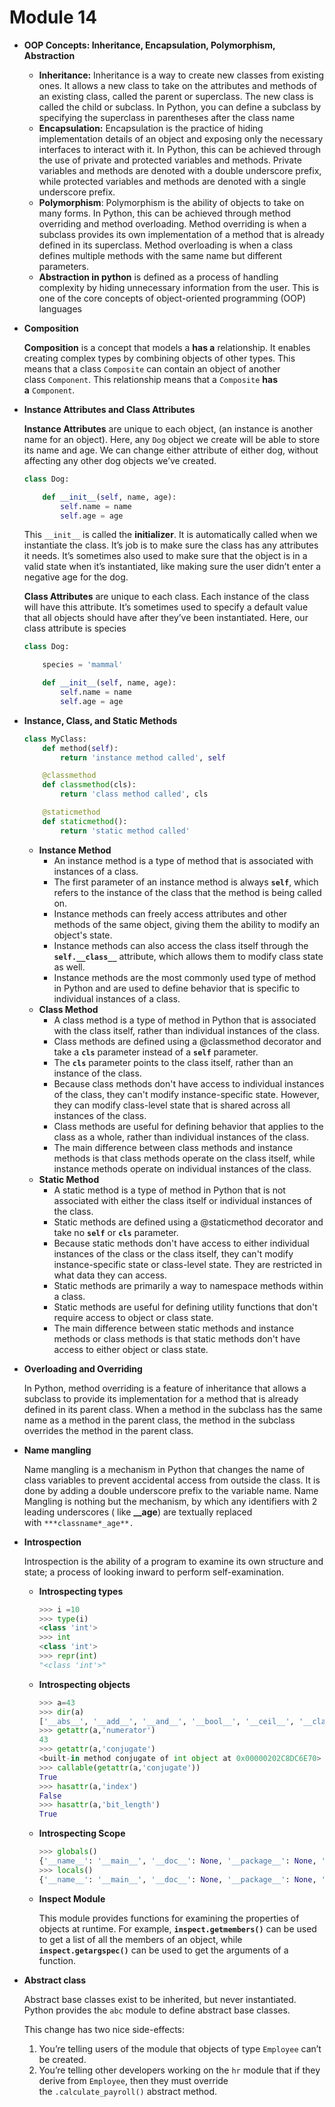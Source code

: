 # Module 14

- **OOP Concepts: Inheritance, Encapsulation, Polymorphism, Abstraction**
    - **Inheritance:**
    Inheritance is a way to create new classes from existing ones. It allows a new class to take on the attributes and methods of an existing class, called the parent or superclass. The new class is called the child or subclass. In Python, you can define a subclass by specifying the superclass in parentheses after the class name
    - **Encapsulation:**
    Encapsulation is the practice of hiding implementation details of an object and exposing only the necessary interfaces to interact with it. In Python, this can be achieved through the use of private and protected variables and methods. Private variables and methods are denoted with a double underscore prefix, while protected variables and methods are denoted with a single underscore prefix.
    - **Polymorphism**:
    Polymorphism is the ability of objects to take on many forms. In Python, this can be achieved through method overriding and method overloading. Method overriding is when a subclass provides its own implementation of a method that is already defined in its superclass. Method overloading is when a class defines multiple methods with the same name but different parameters.
    - **Abstraction in python** is defined as a process of handling complexity by hiding unnecessary information from the user. This is one of the core [](https://stackify.com/oops-concepts-in-java/)concepts of object-oriented programming (OOP) languages
- **Composition**
    
    **Composition** is a concept that models a **has a** relationship. It enables creating complex types by combining objects of other types. This means that a class `Composite` can contain an object of another class `Component`. This relationship means that a `Composite` **has a** `Component`.
    
- **Instance Attributes and Class Attributes**
    
    **Instance Attributes** are unique to each object, (an instance is another name for an object). Here, any `Dog` object we create will be able to store its name and age. We can change either attribute of either dog, without affecting any other dog objects we’ve created.
    
    ```python
    class Dog:
    
        def __init__(self, name, age):
            self.name = name
            self.age = age
    ```
    
    This `__init__` is called the **initializer**. It is automatically called when we instantiate the class. It’s job is to make sure the class has any attributes it needs. It’s sometimes also used to make sure that the object is in a valid state when it’s instantiated, like making sure the user didn’t enter a negative age for the dog.
    
    **Class Attributes** are unique to each class. Each instance of the class will have this attribute. It’s sometimes used to specify a default value that all objects should have after they’ve been instantiated. Here, our class attribute is species
    
    ```python
    class Dog:
    
        species = 'mammal'
    
        def __init__(self, name, age):
            self.name = name
            self.age = age
    ```
    
- ****Instance, Class, and Static Methods****
    
    ```python
    class MyClass:
        def method(self):
            return 'instance method called', self
    
        @classmethod
        def classmethod(cls):
            return 'class method called', cls
    
        @staticmethod
        def staticmethod():
            return 'static method called'
    ```
    
    - **Instance Method**
        - An instance method is a type of method that is associated with instances of a class.
        - The first parameter of an instance method is always **`self`**, which refers to the instance of the class that the method is being called on.
        - Instance methods can freely access attributes and other methods of the same object, giving them the ability to modify an object's state.
        - Instance methods can also access the class itself through the **`self.__class__`** attribute, which allows them to modify class state as well.
        - Instance methods are the most commonly used type of method in Python and are used to define behavior that is specific to individual instances of a class.
    - **Class Method**
        - A class method is a type of method in Python that is associated with the class itself, rather than individual instances of the class.
        - Class methods are defined using a @classmethod decorator and take a **`cls`** parameter instead of a **`self`** parameter.
        - The **`cls`** parameter points to the class itself, rather than an instance of the class.
        - Because class methods don't have access to individual instances of the class, they can't modify instance-specific state. However, they can modify class-level state that is shared across all instances of the class.
        - Class methods are useful for defining behavior that applies to the class as a whole, rather than individual instances of the class.
        - The main difference between class methods and instance methods is that class methods operate on the class itself, while instance methods operate on individual instances of the class.
    - **Static Method**
        - A static method is a type of method in Python that is not associated with either the class itself or individual instances of the class.
        - Static methods are defined using a @staticmethod decorator and take no **`self`** or **`cls`** parameter.
        - Because static methods don't have access to either individual instances of the class or the class itself, they can't modify instance-specific state or class-level state. They are restricted in what data they can access.
        - Static methods are primarily a way to namespace methods within a class.
        - Static methods are useful for defining utility functions that don't require access to object or class state.
        - The main difference between static methods and instance methods or class methods is that static methods don't have access to either object or class state.
    
- **Overloading and Overriding**
    
    In Python, method overriding is a feature of inheritance that allows a subclass to provide its implementation for a method that is already defined in its parent class. When a method in the subclass has the same name as a method in the parent class, the method in the subclass overrides the method in the parent class.
    
- **Name mangling**
    
    Name mangling is a mechanism in Python that changes the name of class variables to prevent accidental access from outside the class. It is done by adding a double underscore prefix to the variable name.
    Name Mangling is nothing but the mechanism, by which any identifiers with 2 leading underscores ( like **__age**) are textually replaced with `***classname*_age**.`
    
- **Introspection**
    
    Introspection is the ability of a program to examine its own structure and state; a process of
    looking inward to perform self-examination.
    
    - **Introspecting types**
        
        ```python
        >>> i =10  
        >>> type(i)
        <class 'int'>
        >>> int
        <class 'int'>
        >>> repr(int)
        "<class 'int'>"
        ```
        
    - **Introspecting objects**
        
        ```python
        >>> a=43
        >>> dir(a)
        ['__abs__', '__add__', '__and__', '__bool__', '__ceil__', '__class__', '__delattr__', '__dir__', '__divmod__', '__doc__', '__eq__', '__float__', '__floor__', '__floordiv__', '__format__', '__ge__', '__getattribute__', '__getnewargs__', '__gt__', '__hash__', '__index__', '__init__', '__init_subclass__', '__int__', '__invert__', '__le__', '__lshift__', '__lt__', '__mod__', '__mul__', '__ne__', '__neg__', '__new__', '__or__', '__pos__', '__pow__', '__radd__', '__rand__', '__rdivmod__', '__reduce__', '__reduce_ex__', '__repr__', '__rfloordiv__', '__rlshift__', '__rmod__', '__rmul__', '__ror__', '__round__', '__rpow__', '__rrshift__', '__rshift__', '__rsub__', '__rtruediv__', '__rxor__', '__setattr__', '__sizeof__', '__str__', '__sub__', '__subclasshook__', '__truediv__', '__trunc__', '__xor__', 'as_integer_ratio', 'bit_length', 'conjugate', 'denominator', 'from_bytes', 'imag', 'numerator', 'real', 'to_bytes']
        >>> getattr(a,'numerator') 
        43
        >>> getattr(a,'conjugate') 
        <built-in method conjugate of int object at 0x00000202C8DC6E70>
        >>> callable(getattr(a,'conjugate'))
        True
        >>> hasattr(a,'index')
        False
        >>> hasattr(a,'bit_length')
        True
        ```
        
    - **Introspecting Scope**
        
        ```python
        >>> globals()
        {'__name__': '__main__', '__doc__': None, '__package__': None, '__loader__': <class '_frozen_importlib.BuiltinImporter'>, '__spec__': None, '__annotations__': {}, '__builtins__': <module 'builtins' (built-in)>, 'i': 10, 'a': 43}
        >>> locals()
        {'__name__': '__main__', '__doc__': None, '__package__': None, '__loader__': <class '_frozen_importlib.BuiltinImporter'>, '__spec__': None, '__annotations__': {}, '__builtins__': <module 'builtins' (built-in)>, 'i': 10, 'a': 43}
        ```
        
    - **Inspect Module**
        
        This module provides functions for examining the properties of objects at runtime. For example, **`inspect.getmembers()`** can be used to get a list of all the members of an object, while **`inspect.getargspec()`** can be used to get the arguments of a function.
        
- **Abstract class**
    
    Abstract base classes exist to be inherited, but never instantiated. Python provides the `abc` module to define abstract base classes.
    
    This change has two nice side-effects:
    
    1. You’re telling users of the module that objects of type `Employee` can’t be created.
    2. You’re telling other developers working on the `hr` module that if they derive from `Employee`, then they must override the `.calculate_payroll()` abstract method.